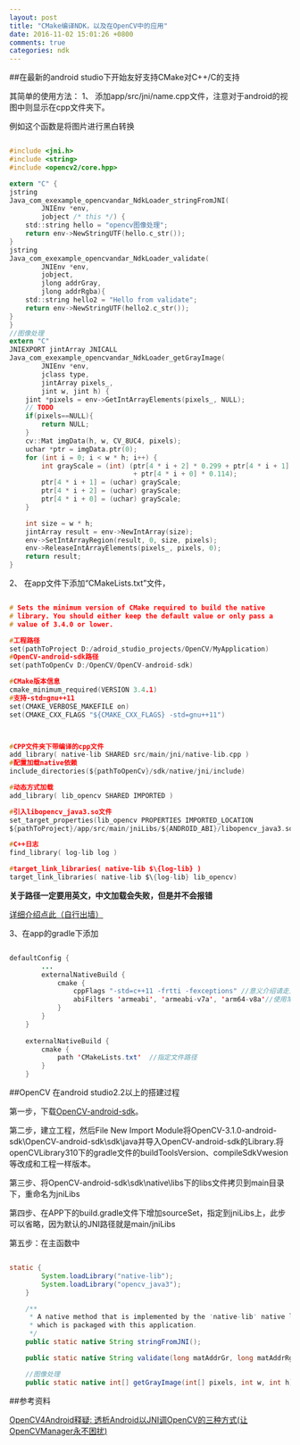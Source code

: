 ```yaml
---
layout: post
title: "CMake编译NDK，以及在OpenCV中的应用"
date: 2016-11-02 15:01:26 +0800
comments: true
categories: ndk
---
```


##在最新的android studio下开始友好支持CMake对C++/C的支持

其简单的使用方法：
1、 添加app/src/jni/name.cpp文件，注意对于android的视图中则显示在cpp文件夹下。

例如这个函数是将图片进行黑白转换

```c

#include <jni.h>
#include <string>
#include <opencv2/core.hpp>

extern "C" {
jstring
Java_com_exexample_opencvandar_NdkLoader_stringFromJNI(
        JNIEnv *env,
        jobject /* this */) {
    std::string hello = "opencv图像处理";
    return env->NewStringUTF(hello.c_str());
}
jstring
Java_com_exexample_opencvandar_NdkLoader_validate(
        JNIEnv *env,
        jobject,
        jlong addrGray,
        jlong addrRgba){
    std::string hello2 = "Hello from validate";
    return env->NewStringUTF(hello2.c_str());
}
}
//图像处理
extern "C"
JNIEXPORT jintArray JNICALL
Java_com_exexample_opencvandar_NdkLoader_getGrayImage(
        JNIEnv *env,
        jclass type,
        jintArray pixels_,
        jint w, jint h) {
    jint *pixels = env->GetIntArrayElements(pixels_, NULL);
    // TODO
    if(pixels==NULL){
        return NULL;
    }
    cv::Mat imgData(h, w, CV_8UC4, pixels);
    uchar *ptr = imgData.ptr(0);
    for (int i = 0; i < w * h; i++) {
        int grayScale = (int) (ptr[4 * i + 2] * 0.299 + ptr[4 * i + 1] * 0.587
                               + ptr[4 * i + 0] * 0.114);
        ptr[4 * i + 1] = (uchar) grayScale;
        ptr[4 * i + 2] = (uchar) grayScale;
        ptr[4 * i + 0] = (uchar) grayScale;
    }

    int size = w * h;
    jintArray result = env->NewIntArray(size);
    env->SetIntArrayRegion(result, 0, size, pixels);
    env->ReleaseIntArrayElements(pixels_, pixels, 0);
    return result;
}


```

<!--more-->

2、 在app文件下添加“CMakeLists.txt”文件，

```c

# Sets the minimum version of CMake required to build the native
# library. You should either keep the default value or only pass a
# value of 3.4.0 or lower.

#工程路径
set(pathToProject D:/adroid_studio_projects/OpenCV/MyApplication)
#OpenCV-android-sdk路径
set(pathToOpenCv D:/OpenCV/OpenCV-android-sdk)

#CMake版本信息
cmake_minimum_required(VERSION 3.4.1)
#支持-std=gnu++11
set(CMAKE_VERBOSE_MAKEFILE on)
set(CMAKE_CXX_FLAGS "${CMAKE_CXX_FLAGS} -std=gnu++11")



#CPP文件夹下带编译的cpp文件
add_library( native-lib SHARED src/main/jni/native-lib.cpp )
#配置加载native依赖
include_directories(${pathToOpenCv}/sdk/native/jni/include)

#动态方式加载
add_library( lib_opencv SHARED IMPORTED )

#引入libopencv_java3.so文件
set_target_properties(lib_opencv PROPERTIES IMPORTED_LOCATION
${pathToProject}/app/src/main/jniLibs/${ANDROID_ABI}/libopencv_java3.so)

#C++日志
find_library( log-lib log )

#target_link_libraries( native-lib $\{log-lib} )
target_link_libraries( native-lib $\{log-lib} lib_opencv)


```

**关于路径一定要用英文，中文加载会失败，但是并不会报错**
 
[详细介绍点此（自行出墙）](https://developer.android.com/studio/projects/add-native-code.html)

3、在app的gradle下添加

```java

defaultConfig {
        ...
        externalNativeBuild {
            cmake {
                cppFlags "-std=c++11 -frtti -fexceptions" //意义介绍请走上述传送门
				abiFilters 'armeabi', 'armeabi-v7a', 'arm64-v8a'//使用常见的三种abi，缩减jniLibs下的.so，减小apk体积。
            }
        }
    }
   
    externalNativeBuild {
        cmake {
            path 'CMakeLists.txt'  //指定文件路径
        }
    }

```

##OpenCV 在android studio2.2以上的搭建过程

第一步，下载[OpenCV-android-sdk](http://opencv.org/downloads.html)。

第二步，建立工程，然后File  New  Import Module将OpenCV-3.1.0-android-sdk\OpenCV-android-sdk\sdk\java并导入OpenCV-android-sdk的Library.将openCVLibrary310下的gradle文件的buildToolsVersion、compileSdkVwesion等改成和工程一样版本。

第三步、将OpenCV-android-sdk\sdk\native\libs下的libs文件拷贝到main目录下，重命名为jniLibs

第四步、在APP下的build.gradle文件下增加sourceSet，指定到jniLibs上，此步可以省略，因为默认的JNI路径就是main/jniLibs

第五步：在主函数中

```java

static {
        System.loadLibrary("native-lib");
        System.loadLibrary("opencv_java3");
    }

    /**
     * A native method that is implemented by the 'native-lib' native library,
     * which is packaged with this application.
     */
    public static native String stringFromJNI();

    public static native String validate(long matAddrGr, long matAddrRgba);

    //图像处理
    public static native int[] getGrayImage(int[] pixels, int w, int h);

```







##参考资料

[ OpenCV4Android释疑: 透析Android以JNI调OpenCV的三种方式(让OpenCVManager永不困扰)](http://blog.csdn.net/yanzi1225627/article/details/27863615)